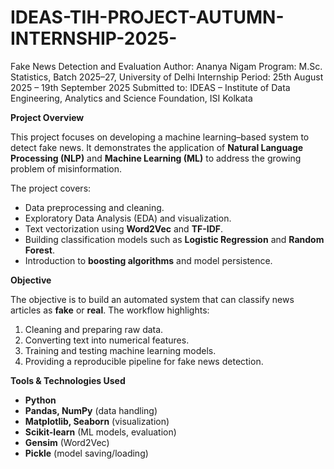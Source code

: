 # IDEAS-TIH-PROJECT-AUTUMN-INTERNSHIP-2025-
Fake News Detection and Evaluation
Author: Ananya Nigam
Program: M.Sc. Statistics, Batch 2025–27, University of Delhi
Internship Period: 25th August 2025 – 19th September 2025
Submitted to: IDEAS – Institute of Data Engineering, Analytics and Science Foundation, ISI Kolkata

**Project Overview**

This project focuses on developing a machine learning–based system to detect fake news. It demonstrates the application of **Natural Language Processing (NLP)** and **Machine Learning (ML)** to address the growing problem of misinformation.

The project covers:

* Data preprocessing and cleaning.
* Exploratory Data Analysis (EDA) and visualization.
* Text vectorization using **Word2Vec** and **TF-IDF**.
* Building classification models such as **Logistic Regression** and **Random Forest**.
* Introduction to **boosting algorithms** and model persistence.

**Objective**

The objective is to build an automated system that can classify news articles as **fake** or **real**. The workflow highlights:

1. Cleaning and preparing raw data.
2. Converting text into numerical features.
3. Training and testing machine learning models.
4. Providing a reproducible pipeline for fake news detection.

**Tools & Technologies Used**

* **Python**
* **Pandas, NumPy** (data handling)
* **Matplotlib, Seaborn** (visualization)
* **Scikit-learn** (ML models, evaluation)
* **Gensim** (Word2Vec)
* **Pickle** (model saving/loading)

